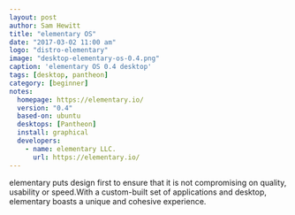 ```yaml
---
layout: post
author: Sam Hewitt
title: "elementary OS"
date: "2017-03-02 11:00 am"
logo: "distro-elementary"
image: "desktop-elementary-os-0.4.png"
caption: 'elementary OS 0.4 desktop'
tags: [desktop, pantheon]
category: [beginner]
notes:
  homepage: https://elementary.io/
  version: "0.4"
  based-on: ubuntu
  desktops: [Pantheon]
  install: graphical
  developers:
    - name: elementary LLC.
      url: https://elementary.io/
---
```


elementary puts design first to ensure that it is not compromising on quality, usability or speed.With a custom-built set of applications and desktop, elementary boasts a unique and cohesive experience.
